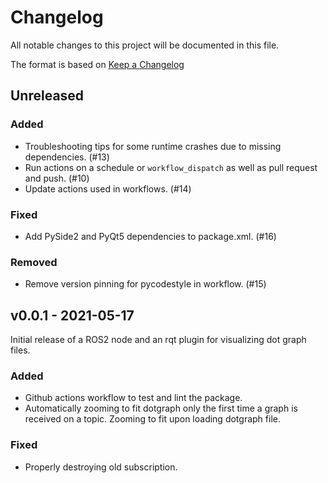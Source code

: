 # Changelog

All notable changes to this project will be documented in this file.

The format is based on [Keep a Changelog](https://keepachangelog.com/en/1.0.0/)

## Unreleased

### Added

- Troubleshooting tips for some runtime crashes due to missing dependencies. (#13)
- Run actions on a schedule or `workflow_dispatch` as well as pull request and push. (#10)
- Update actions used in workflows. (#14)

### Fixed

- Add PySide2 and PyQt5 dependencies to package.xml. (#16)

### Removed

- Remove version pinning for pycodestyle in workflow. (#15)

## v0.0.1 - 2021-05-17

Initial release of a ROS2 node and an rqt plugin for visualizing dot graph files.

### Added

- Github actions workflow to test and lint the package.
- Automatically zooming to fit dotgraph only the first time a graph is received on a topic.
  Zooming to fit upon loading dotgraph file.

### Fixed

- Properly destroying old subscription.
